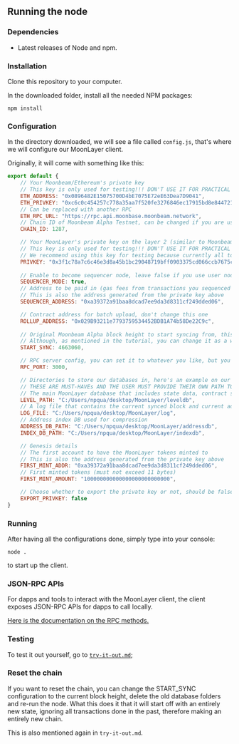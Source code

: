 ## Running the node

### Dependencies

* Latest releases of Node and npm.

### Installation

Clone this repository to your computer.

In the downloaded folder, install all the needed NPM packages:

```
npm install 
```

### Configuration

In the directory downloaded, we will see a file called `config.js`, that's where we will configure our MoonLayer client.

Originally, it will come with something like this:

```js
export default {
    // Your Moonbeam/Ethereum's private key
    // This key is only used for testing!!! DON'T USE IT FOR PRACTICAL PURPOSES!
    ETH_ADDRESS: "0x0896482E15075700D4bE7075E72eE63Dea7D9041",
    ETH_PRIVKEY: "0xc6c0c454257c778a35aa7f520fe3276846ec17915bd8e844721085e85b8058c9",
    // Can be replaced with another RPC
    ETH_RPC_URL: "https://rpc.api.moonbase.moonbeam.network",
    // Chain ID of Moonbeam Alpha Testnet, can be changed if you are using another network (e.g Moonbeam mainnet).
    CHAIN_ID: 1287,

    // Your MoonLayer's private key on the layer 2 (similar to Moonbeam/Ethereum's private key)
    // This key is only used for testing!!! DON'T USE IT FOR PRACTICAL PURPOSES!
    // We recommend using this key for testing because currently all tokens are minted to this account
    PRIVKEY: "0x3f1c78a7c6c46e3d8a45b1bc29048719bff0903375cd066ccb7675ce4c77752e",
    
    // Enable to become sequencer node, leave false if you use user node only
    SEQUENCER_MODE: true,
    // Address to be paid in (gas fees from transactions you sequenced will bet transferred to this address)
    // This is also the address generated from the private key above
    SEQUENCER_ADDRESS: "0xa39372a91baa8dcad7ee9da3d8311cf249dded06",

    // Contract address for batch upload, don't change this one
    ROLLUP_ADDRESS: "0x029B93211e7793759534452BDB1A74b58De22C9c",
    
    // Original Moonbeam Alpha block height to start syncing from, this also should not be changed
    // Although, as mentioned in the tutorial, you can change it as a way to reset the chain
    START_SYNC: 4663060,

    // RPC server config, you can set it to whatever you like, but you should just leave it 3000 cause our tests use it.
    RPC_PORT: 3000,

    // Directories to store our databases in, here's an example on our computer.
    // THESE ARE MUST-HAVEs AND THE USER MUST PROVIDE THEIR OWN PATH TO HAVE THE DATABASE STORED
    // The main MoonLayer database that includes state data, contract storage, etc.
    LEVEL_PATH: "C:/Users/npqua/desktop/MoonLayer/leveldb",
    // A log file that contains the current synced block and current address index
    LOG_FILE: "C:/Users/npqua/desktop/MoonLayer/log",
    // Address index DB used for compression
    ADDRESS_DB_PATH: "C:/Users/npqua/desktop/MoonLayer/addressdb",
    INDEX_DB_PATH: "C:/Users/npqua/desktop/MoonLayer/indexdb",

    // Genesis details
    // The first account to have the MoonLayer tokens minted to
    // This is also the address generated from the private key above
    FIRST_MINT_ADDR: "0xa39372a91baa8dcad7ee9da3d8311cf249dded06",
    // First minted tokens (must not exceed 11 bytes)
    FIRST_MINT_AMOUNT: "100000000000000000000000000",

    // Choose whether to export the private key or not, should be false unless you are doing something really special and dangerous.
    EXPORT_PRIVKEY: false
}
```

### Running 

After having all the configurations done, simply type into your console:

```
node .
```

to start up the client.

### JSON-RPC APIs

For dapps and tools to interact with the MoonLayer client, the client exposes JSON-RPC APIs for dapps to call locally.

[Here is the documentation on the RPC methods.](./RPC.md)

### Testing

To test it out yourself, go to [`try-it-out.md`](./try-it-out.md);

### Reset the chain

If you want to reset the chain, you can change the START_SYNC configuration to the current block height, delete the old database folders and re-run the node. What this does it that it will start off with an entirely new state, ignoring all transactions done in the past, therefore making an entirely new chain.

This is also mentioned again in `try-it-out.md`.
